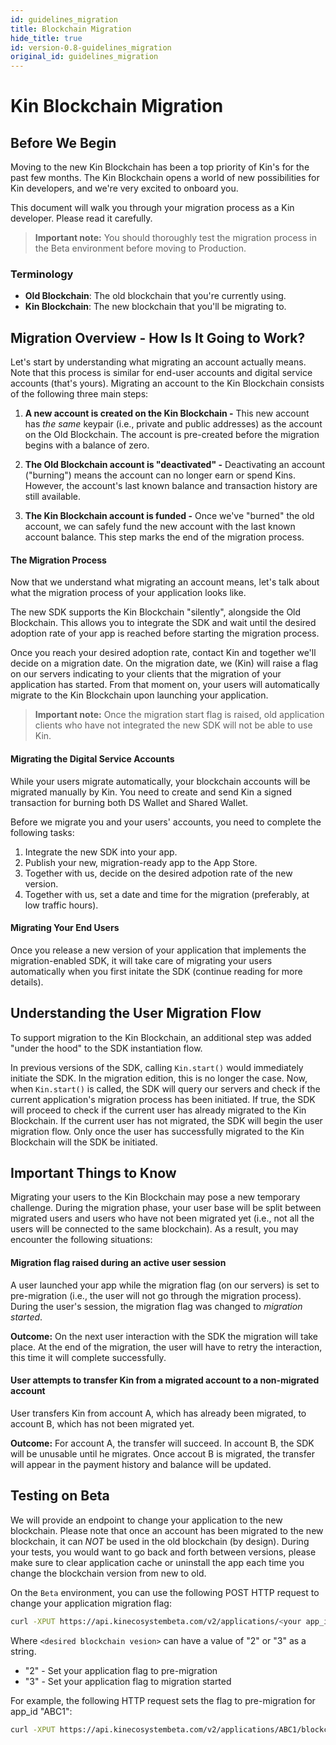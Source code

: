 ```yaml
---
id: guidelines_migration
title: Blockchain Migration
hide_title: true
id: version-0.8-guidelines_migration
original_id: guidelines_migration
---
```


# Kin Blockchain Migration

## Before We Begin
Moving to the new Kin Blockchain has been a top priority of Kin's for the past few months.
The Kin Blockchain opens a world of new possibilities for Kin developers, and we're very excited to onboard you.

This document will walk you through your migration process as a Kin developer. Please read it carefully.

 >**Important note:** You should thoroughly test the migration process in the Beta environment before moving to Production.
 
### Terminology
- **Old Blockchain**: The old blockchain that you're currently using.
- **Kin Blockchain**: The new blockchain that you'll be migrating to.

## Migration Overview - How Is It Going to Work?
Let's start by understanding what migrating an account actually means. Note that this process is similar for end-user accounts and digital service accounts (that's yours).
Migrating an account to the Kin Blockchain consists of the following three main steps:

1. **A new account is created on the Kin Blockchain -**
This new account has *the same* keypair (i.e., private and public addresses) as the account on the Old Blockchain.
The account is pre-created before the migration begins with a balance of zero.

2. **The Old Blockchain account is "deactivated" -**
Deactivating an account ("burning") means the account can no longer earn or spend Kins. 
However, the account's last known balance and transaction history are still available.

3. **The Kin Blockchain account is funded -**
Once we've "burned" the old account, we can safely fund the new account with the last known account balance.
This step marks the end of the migration process.

#### The Migration Process
Now that we understand what migrating an account means, let's talk about what the migration process of your application looks like.

The new SDK supports the Kin Blockchain "silently", alongside the Old Blockchain.
This allows you to integrate the SDK and wait until the desired adoption rate of your app is reached before starting the migration process.

Once you reach your desired adoption rate, contact Kin and together we'll decide on a migration date.
On the migration date, we (Kin) will raise a flag on our servers indicating to your clients that the migration of your application has started.
From that moment on, your users will automatically migrate to the Kin Blockchain upon launching your application. 

>**Important note:** Once the migration start flag is raised, old application clients who have not integrated the new SDK will not be able to use Kin.

#### Migrating the Digital Service Accounts
While your users migrate automatically, your blockchain accounts will be migrated manually by Kin.
You need to create and send Kin a signed transaction for burning both DS Wallet and Shared Wallet. 

Before we migrate you and your users' accounts, you need to complete the following tasks:
1. Integrate the new SDK into your app. 
2. Publish your new, migration-ready app to the App Store.
3. Together with us, decide on the desired adpotion rate of the new version.
4. Together with us, set a date and time for the migration (preferably, at low traffic hours).

#### Migrating Your End Users 
Once you release a new version of your application that implements the migration-enabled SDK, it will take care of migrating your users automatically when you first initate the SDK (continue reading for more details).

## Understanding the User Migration Flow
To support migration to the Kin Blockchain, an additional step was added "under the hood" to the SDK instantiation flow.

In previous versions of the SDK, calling `Kin.start()` would immediately initiate the SDK. In the migration edition, this is no longer the case.
Now, when `Kin.start()` is called, the SDK will query our servers and check if the current application's migration process has been initiated. If true, the SDK will proceed to check if the current user has already migrated to the Kin Blockchain. If the current user has not migrated, the SDK will begin the user migration flow. Only once the user has successfully migrated to the Kin Blockchain will the SDK be initiated.


## Important Things to Know
Migrating your users to the Kin Blockchain may pose a new temporary challenge. During the migration phase, your user base will be split between migrated users and users who have not been migrated yet (i.e., not all the users will be connected to the same blockchain). As a result, you may encounter the following situations: 

#### Migration flag raised during an active user session
A user launched your app while the migration flag (on our servers) is set to pre-migration (i.e., the user will not go through the migration process). During the user's session, the migration flag was changed to *migration started*. 

**Outcome:** On the next user interaction with the SDK the migration will take place. At the end of the migration, the user will have to retry the interaction, this time it will complete successfully.

#### User attempts to transfer Kin from a migrated account to a non-migrated account 
User transfers Kin from account A, which has already been migrated, to account B, which has not been migrated yet.

**Outcome:** For account A, the transfer will succeed. In account B, the SDK will be unusable until he migrates. Once accout B is migrated, the transfer will appear in the payment history and balance will be updated.

## Testing on Beta
We will provide an endpoint to change your application to the new blockchain.
Please note that once an account has been migrated to the new blockchain, it can *NOT* be used in the old blockchain (by design). During your tests, you would want to go back and forth between versions, please make sure to clear application cache or uninstall the app each time you change the blockchain version from new to old.

On the `Beta` environment, you can use the following POST HTTP request to change your application migration flag:

```bash
curl -XPUT https://api.kinecosystembeta.com/v2/applications/<your app_id>/blockchain_version -H "Content-type: Application/json" -d '{"blockchain_version": "<desired blockchain vesion>"}'
```

Where `<desired blockchain vesion>` can have a value of "2" or "3" as a string. 
- "2" - Set your application flag to pre-migration
- "3" - Set your application flag to migration started

For example, the following HTTP request sets the flag to pre-migration for app_id "ABC1":

```bash
curl -XPUT https://api.kinecosystembeta.com/v2/applications/ABC1/blockchain_version -H "Content-type: Application/json" -d '{"blockchain_version": "2"}'
```
